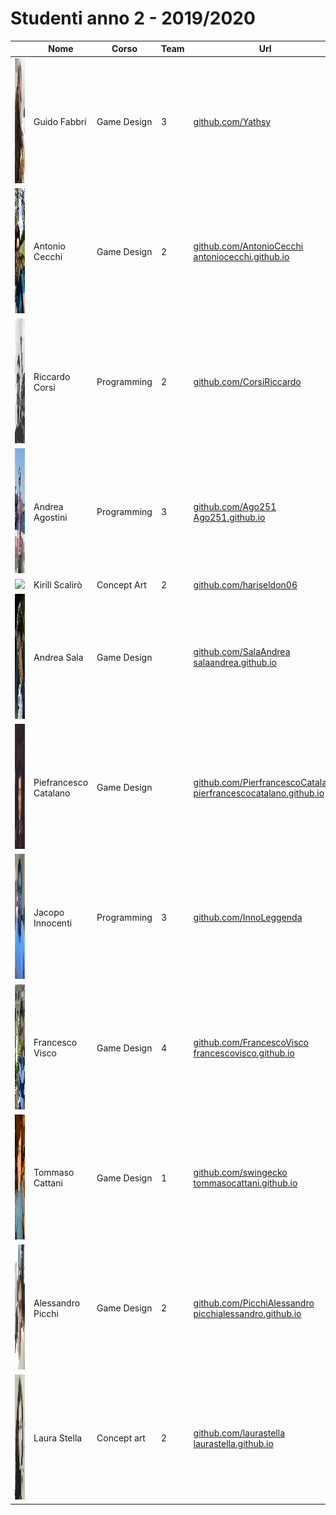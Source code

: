 # Studenti anno 2 - 2019/2020

|   | Nome | Corso | Team | Url |
|---|---|---|---|---|
|<img src="Guido%20Fabbri/GuidoFabbri.png" height="200"/> | Guido Fabbri | Game Design | 3| [github.com/Yathsy](https://github.com/Yathsy)
|<img src="AntonioCecchi/Foto.jpeg" height="200"/> | Antonio Cecchi | Game Design | 2 | [github.com/AntonioCecchi](https://github.com/AntonioCecchi)<br>[antoniocecchi.github.io](https://antoniocecchi.github.io)
|<img src="CorsiRiccardo/CorsiRiccardo.jpg" height="200"/> | Riccardo Corsi | Programming | 2 | [github.com/CorsiRiccardo](https://github.com/CorsiRiccardo)
|<img src="Andrea%20Agostini/AndreaAgostini.jpg" height="200"/> | Andrea Agostini | Programming | 3 | [github.com/Ago251](https://github.com/Ago251)<br>[Ago251.github.io](https://ago251.github.io/)
|<img src="KirillScalirò/photoks.jpg" height="200"/> | Kirill Scalirò | Concept Art | 2 | [github.com/hariseldon06](https://github.com/hariseldon06)
|<img src="Andrea%20Sala/AndreaSala.jpg" height="200"/> | Andrea Sala | Game Design |  | [github.com/SalaAndrea](https://github.com/SalaAndrea)<br>[salaandrea.github.io](https://salaandrea.github.io/)
|<img src="Pierfrancesco%20Catalano/Foto.jpg" height="200"/> | Piefrancesco Catalano | Game Design |  | [github.com/PierfrancescoCatalano](https://github.com/PierfrancescoCatalano)<br>[pierfrancescocatalano.github.io](https://pierfrancescocatalano.github.io)
|<img src="InnocentiJacopo/InnocentiJacopo.jpg" height="200"/> | Jacopo Innocenti | Programming | 3 | [github.com/InnoLeggenda](https://github.com/InnoLeggenda)
|<img src="Francesco%20Visco/Foto.jpg" height="200"/> | Francesco Visco | Game Design | 4 | [github.com/FrancescoVisco](https://github.com/FrancescoVisco)<br>[francescovisco.github.io](https://francescovisco.github.io/)
|<img src="Tommaso%20Cattani/TommasoCattani.jpg" height="200"/> | Tommaso Cattani | Game Design | 1 | [github.com/swingecko](https://github.com/swingecko)<br>[tommasocattani.github.io](https://tommasocattani.github.io/)
|<img src="Alessandro%20Picchi/AlessandroPicchi.jpg" height="200"/> | Alessandro Picchi | Game Design | 2 | [github.com/PicchiAlessandro](https://github.com/PicchiAlessandro)<br>[picchialessandro.github.io](https://picchialessandro.github.io/)
|<img src="LauraStella/LauraStella.jpg" height="200"/> | Laura Stella | Concept art | 2 | [github.com/laurastella](https://github.com/laurastella)<br>[laurastella.github.io](https://laurastella.github.io/)
